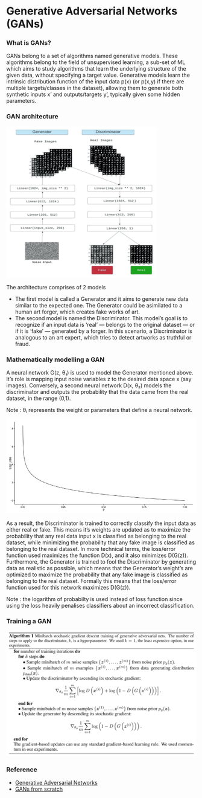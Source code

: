 # Generative Adversarial Networks (GANs)

### What is GANs?
GANs belong to a set of algorithms named generative models. These algorithms belong to the field of unsupervised learning, a sub-set of ML which aims to study algorithms that learn the underlying structure of the given data, without specifying a target value. Generative models learn the intrinsic distribution function of the input data p(x) (or p(x,y) if there are multiple targets/classes in the dataset), allowing them to generate both synthetic inputs x’ and outputs/targets y’, typically given some hidden parameters.

### GAN architecture

<img src="assets/GAN.jpg" width="400" height="400"/>

The architecture comprises of 2 models
 - The first model is called a Generator and it aims to generate new data similar to the expected one. The Generator could be asimilated to a human art forger, which creates fake works of art.
 - The second model is named the Discriminator. This model’s goal is to recognize if an input data is ‘real’ — belongs to the original dataset — or if it is ‘fake’ — generated by a forger. In this scenario, a Discriminator is analogous to an art expert, which tries to detect artworks as truthful or fraud.

### Mathematically modelling a GAN

A neural network G(z, θ₁) is used to model the Generator mentioned above. It’s role is mapping input noise variables z to the desired data space x (say images).
Conversely, a second neural network D(x, θ₂) models the discriminator and outputs the probability that the data came from the real dataset, in the range (0,1). 

Note :  θᵢ represents the weight or parameters that define a neural network.

![screenshot](assets/log_Loss.png)

As a result, the Discriminator is trained to correctly classify the input data as either real or fake. This means it’s weights are updated as to maximize the probability that any real data input x is classified as belonging to the real dataset, while minimizing the probability that any fake image is classified as belonging to the real dataset. In more technical terms, the loss/error function used maximizes the function D(x), and it also minimizes D(G(z)).
Furthermore, the Generator is trained to fool the Discriminator by generating data as realistic as possible, which means that the Generator’s weight’s are optimized to maximize the probability that any fake image is classified as belonging to the real dataset. Formally this means that the loss/error function used for this network maximizes D(G(z)).

Note : the logarithm of probabilty is used instead of loss function since using the loss heavily penalises classifiers about an incorrect classification.

### Training a GAN

![screenshot](assets/Training_image.png)

### Reference
- [Generative Adversarial Networks](https://arxiv.org/abs/1406.2661)
- [GANs from scratch](https://medium.com/ai-society/gans-from-scratch-1-a-deep-introduction-with-code-in-pytorch-and-tensorflow-cb03cdcdba0f)

